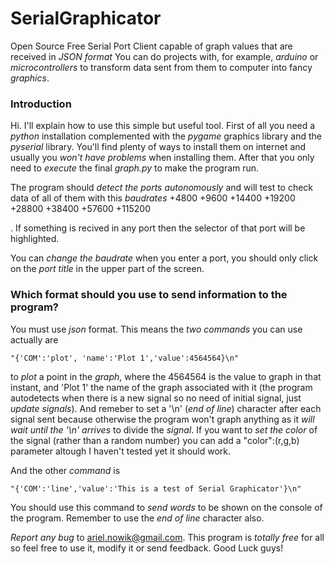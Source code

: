 # SerialGraphicator
Open Source Free Serial Port Client capable of graph values that are received in *JSON format*
You can do projects with, for example, *arduino* or *microcontrollers* to transform data sent from them to computer into fancy *graphics*.

### Introduction ###

Hi. I'll explain how to use this simple but useful tool. First of all you need a *python* installation complemented with the *pygame* graphics library and the *pyserial* library. You'll find plenty of ways to install them on internet and usually you *won't have problems* when installing them. After that you only need to *execute* the final *graph.py* to make the program run.


The program should *detect the ports autonomously* and will test to check data of all of them with this *baudrates*
+4800
+9600
+14400
+19200
+28800
+38400
+57600
+115200

. If something is recived in any port then the selector of that port will be highlighted. 

You can *change the baudrate* when you enter a port, you should only click on the *port title* in the upper part of the screen.


### Which format should you use to send information to the program? ###
You must use *json* format. This means the *two commands* you can use actually are
```
"{'COM':'plot', 'name':'Plot 1','value':4564564}\n"
```
to *plot* a point in the *graph*, where the 4564564 is the value to graph in that instant, and 'Plot 1' the name of the graph associated with it (the program autodetects when there is a new signal so no need of initial signal, just *update signals*). And remeber to set a '\n' (*end of line*) character after each signal sent because otherwise the program won't graph anything as it *will wait until the '\n' arrives* to divide the *signal*. If you want to *set the color* of the signal (rather than a random number) you can add a "color":(r,g,b) parameter altough I haven't tested yet it should work.

And the other *command* is 
```
"{'COM':'line','value':'This is a test of Serial Graphicator'}\n"
```
You should use this command to *send words* to be shown on the console of the program. Remember to use the *end of line* character also.



*Report any bug* to ariel.nowik@gmail.com. This program is *totally free* for all so feel free to use it, modify it or send feedback. Good Luck guys!


